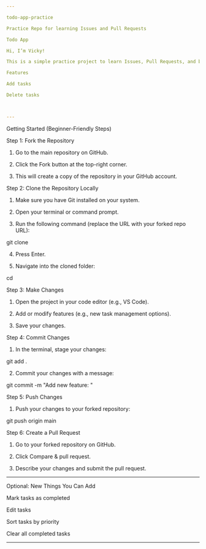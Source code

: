```yaml
---

todo-app-practice

Practice Repo for learning Issues and Pull Requests

Todo App

Hi, I’m Vicky!

This is a simple practice project to learn Issues, Pull Requests, and basic Git workflows.

Features

Add tasks

Delete tasks



---
```


Getting Started (Beginner-Friendly Steps)

Step 1: Fork the Repository

1. Go to the main repository on GitHub.


2. Click the Fork button at the top-right corner.


3. This will create a copy of the repository in your GitHub account.



Step 2: Clone the Repository Locally

1. Make sure you have Git installed on your system.


2. Open your terminal or command prompt.


3. Run the following command (replace the URL with your forked repo URL):

git clone <paste-your-forked-repo-url>


4. Press Enter.


5. Navigate into the cloned folder:

cd <your-folder-name>



Step 3: Make Changes

1. Open the project in your code editor (e.g., VS Code).


2. Add or modify features (e.g., new task management options).


3. Save your changes.



Step 4: Commit Changes

1. In the terminal, stage your changes:

git add .


2. Commit your changes with a message:

git commit -m "Add new feature: <feature-name>"



Step 5: Push Changes

1. Push your changes to your forked repository:

git push origin main



Step 6: Create a Pull Request

1. Go to your forked repository on GitHub.


2. Click Compare & pull request.


3. Describe your changes and submit the pull request.




---

Optional: New Things You Can Add

Mark tasks as completed

Edit tasks

Sort tasks by priority

Clear all completed tasks



---
